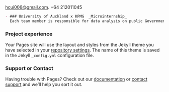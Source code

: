 hcui006@gmail.com.
+64 212011045
```markdown
- ### University of Auckland x KPMG  _Microinternship_
  Each team member is responsible for data analysis on public Governmental data to evaluate certain social factors using Tableau.
``` 

### Project experience

Your Pages site will use the layout and styles from the Jekyll theme you have selected in your [repository settings](https://github.com/aorticstenosis/BITEME/settings). The name of this theme is saved in the Jekyll `_config.yml` configuration file.

### Support or Contact

Having trouble with Pages? Check out our [documentation](https://docs.github.com/categories/github-pages-basics/) or [contact support](https://github.com/contact) and we’ll help you sort it out.
